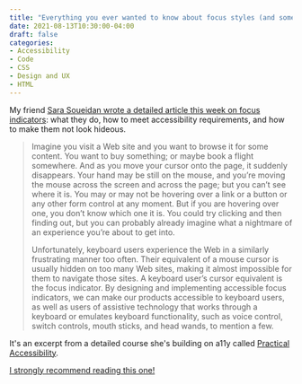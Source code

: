```yaml
---
title: "Everything you ever wanted to know about focus styles (and some stuff you probably didn't)"
date: 2021-08-13T10:30:00-04:00
draft: false
categories:
- Accessibility
- Code
- CSS
- Design and UX
- HTML
---
```


My friend [Sara Soueidan wrote a detailed article this week on focus indicators](https://www.sarasoueidan.com/blog/focus-indicators/): what they do, how to meet accessibility requirements, and how to make them not look hideous.

> Imagine you visit a Web site and you want to browse it for some content. You want to buy something; or maybe book a flight somewhere. And as you move your cursor onto the page, it suddenly disappears. Your hand may be still on the mouse, and you’re moving the mouse across the screen and across the page; but you can’t see where it is. You may or may not be hovering over a link or a button or any other form control at any moment. But if you are hovering over one, you don’t know which one it is. You could try clicking and then finding out, but you can probably already imagine what a nightmare of an experience you’re about to get into.
>
> Unfortunately, keyboard users experience the Web in a similarly frustrating manner too often. Their equivalent of a mouse cursor is usually hidden on too many Web sites, making it almost impossible for them to navigate those sites. A keyboard user’s cursor equivalent is the focus indicator. By designing and implementing accessible focus indicators, we can make our products accessible to keyboard users, as well as users of assistive technology that works through a keyboard or emulates keyboard functionality, such as voice control, switch controls, mouth sticks, and head wands, to mention a few.

It's an excerpt from a detailed course she's building on a11y called [Practical Accessibility](https://practical-accessibility.today/).

[I strongly recommend reading this one!](https://www.sarasoueidan.com/blog/focus-indicators/)